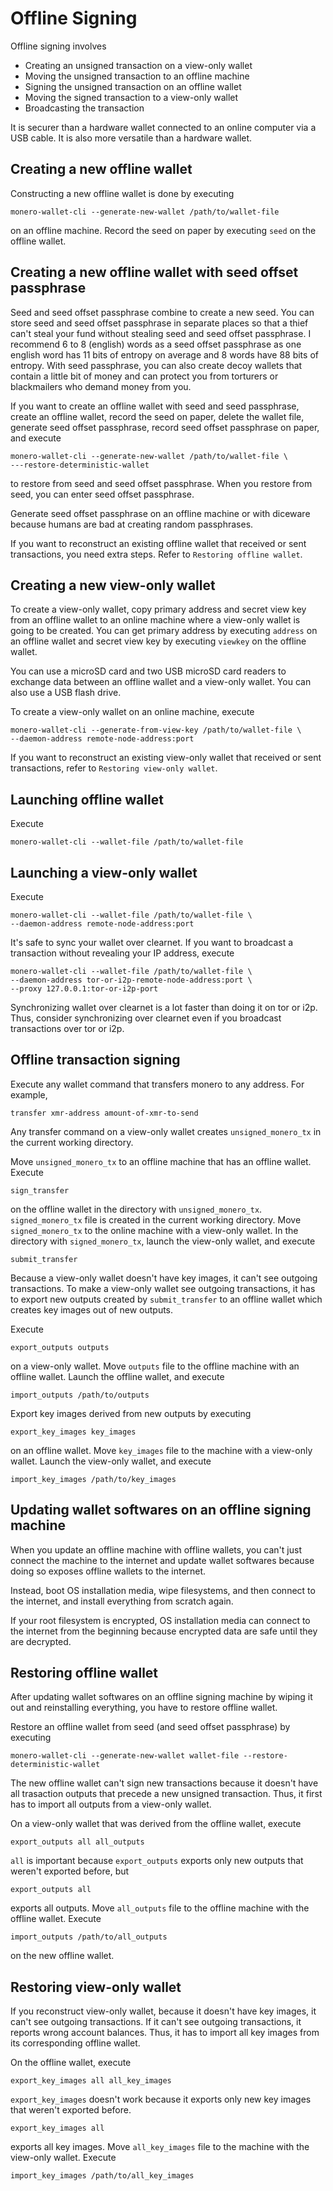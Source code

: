 # Offline Signing

Offline signing involves

* Creating an unsigned transaction on a view-only wallet
* Moving the unsigned transaction to an offline machine
* Signing the unsigned transaction on an offline wallet
* Moving the signed transaction to a view-only wallet
* Broadcasting the transaction

It is securer than a hardware wallet connected to an online computer via a USB
cable. It is also more versatile than a hardware wallet.

## Creating a new offline wallet

Constructing a new offline wallet is done by executing

```
monero-wallet-cli --generate-new-wallet /path/to/wallet-file
```

on an offline machine. Record the seed on paper by executing `seed` on the
offline wallet.

## Creating a new offline wallet with seed offset passphrase

Seed and seed offset passphrase combine to create a new seed. You can store seed
and seed offset passphrase in separate places so that a thief can't steal your
fund without stealing seed and seed offset passphrase. I recommend 6 to 8
(english) words as a seed offset passphrase as one english word has 11 bits of
entropy on average and 8 words have 88 bits of entropy. With seed passphrase,
you can also create decoy wallets that contain a little bit of money and can
protect you from torturers or blackmailers who demand money from you.

If you want to create an offline wallet with seed and seed passphrase,
create an offline wallet, record the seed on paper, delete the wallet file,
generate seed offset passphrase, record seed offset passphrase on paper, and
execute

```
monero-wallet-cli --generate-new-wallet /path/to/wallet-file \
---restore-deterministic-wallet
```

to restore from seed and seed offset passphrase. When you restore from seed, you
can enter seed offset passphrase. 

Generate seed offset passphrase on an offline machine or with diceware because
humans are bad at creating random passphrases.

If you want to reconstruct an existing offline wallet that received or sent
transactions, you need extra steps. Refer to `Restoring offline wallet`.

## Creating a new view-only wallet

To create a view-only wallet, copy primary address and secret view key from an
offline wallet to an online machine where a view-only wallet is going to be
created. You can get primary address by executing `address` on an offline wallet
and secret view key by executing `viewkey` on the offline wallet.

You can use a microSD card and two USB microSD card readers to exchange data
between an offline wallet and a view-only wallet. You can also use a USB flash
drive.

To create a view-only wallet on an online machine, execute

```
monero-wallet-cli --generate-from-view-key /path/to/wallet-file \
--daemon-address remote-node-address:port
```

If you want to reconstruct an existing view-only wallet that received or sent
transactions, refer to `Restoring view-only wallet`.

## Launching offline wallet

Execute

```
monero-wallet-cli --wallet-file /path/to/wallet-file
```

## Launching a view-only wallet

Execute

```
monero-wallet-cli --wallet-file /path/to/wallet-file \
--daemon-address remote-node-address:port
```

It's safe to sync your wallet over clearnet. If you want to broadcast a
transaction without revealing your IP address, execute

```
monero-wallet-cli --wallet-file /path/to/wallet-file \
--daemon-address tor-or-i2p-remote-node-address:port \
--proxy 127.0.0.1:tor-or-i2p-port
```

Synchronizing wallet over clearnet is a lot faster than doing it on tor or i2p.
Thus, consider synchronizing over clearnet even if you broadcast transactions
over tor or i2p.

## Offline transaction signing

Execute any wallet command that transfers monero to any address. For example,

```
transfer xmr-address amount-of-xmr-to-send
```

Any transfer command on a view-only wallet creates `unsigned_monero_tx` in the
current working directory.

Move `unsigned_monero_tx` to an offline machine that has an offline wallet.
Execute

```
sign_transfer
```

on the offline wallet in the directory with `unsigned_monero_tx`.
`signed_monero_tx` file is created in the current working directory. Move
`signed_monero_tx` to the online machine with a view-only wallet. In the
directory with `signed_monero_tx`, launch the view-only wallet, and execute

```
submit_transfer
```

Because a view-only wallet doesn't have key images, it can't see outgoing
transactions. To make a view-only wallet see outgoing transactions, it has
to export new outputs created by `submit_transfer` to an offline wallet which
creates key images out of new outputs.

Execute

```
export_outputs outputs
```

on a view-only wallet. Move `outputs` file to the offline machine with an offline
wallet. Launch the offline wallet, and execute

```
import_outputs /path/to/outputs
```

Export key images derived from new outputs by executing

```
export_key_images key_images
```

on an offline wallet. Move `key_images` file to the machine with a view-only
wallet. Launch the view-only wallet, and execute

```
import_key_images /path/to/key_images
```

## Updating wallet softwares on an offline signing machine

When you update an offline machine with offline wallets, you can't just
connect the machine to the internet and update wallet softwares because
doing so exposes offline wallets to the internet.

Instead, boot OS installation media, wipe filesystems, and then connect
to the internet, and install everything from scratch again.

If your root filesystem is encrypted, OS installation media can connect
to the internet from the beginning because encrypted data are safe until
they are decrypted.

## Restoring offline wallet

After updating wallet softwares on an offline signing machine by wiping it out
and reinstalling everything, you have to restore offline wallet.

Restore an offline wallet from seed (and seed offset passphrase) by executing

```
monero-wallet-cli --generate-new-wallet wallet-file --restore-deterministic-wallet
```

The new offline wallet can't sign new transactions because it doesn't have
all trasaction outputs that precede a new unsigned transaction. Thus, it first
has to import all outputs from a view-only wallet.

On a view-only wallet that was derived from the offline wallet, execute

```
export_outputs all all_outputs
```

`all` is important because `export_outputs` exports only new outputs that weren't
exported before, but

```
export_outputs all
```

exports all outputs. Move `all_outputs` file to the offline machine with the
offline wallet. Execute

```
import_outputs /path/to/all_outputs
```

on the new offline wallet.

## Restoring view-only wallet

If you reconstruct view-only wallet, because it doesn't have key images,
it can't see outgoing transactions. If it can't see outgoing transactions,
it reports wrong account balances. Thus, it has to import all key images
from its corresponding offline wallet.

On the offline wallet, execute

```
export_key_images all all_key_images
```

`export_key_images` doesn't work because it exports only new key images that
weren't exported before.

```
export_key_images all
```

exports all key images. Move `all_key_images` file to the machine with the
view-only wallet. Execute

```
import_key_images /path/to/all_key_images
```
